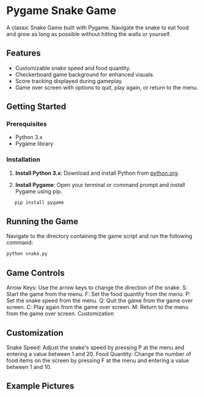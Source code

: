 # Pygame Snake Game

A classic Snake Game built with Pygame. Navigate the snake to eat food and grow as long as possible without hitting the walls or yourself.

## Features

- Customizable snake speed and food quantity.
- Checkerboard game background for enhanced visuals.
- Score tracking displayed during gameplay.
- Game over screen with options to quit, play again, or return to the menu.

## Getting Started

### Prerequisites

- Python 3.x
- Pygame library

### Installation

1. **Install Python 3.x**: Download and install Python from [python.org](https://www.python.org/).

2. **Install Pygame**: Open your terminal or command prompt and install Pygame using pip.

```bash
   pip install pygame
```

## Running the Game

Navigate to the directory containing the game script and run the following command:

```python
python snake.py
```

## Game Controls
Arrow Keys: Use the arrow keys to change the direction of the snake.
S: Start the game from the menu.
F: Set the food quantity from the menu.
P: Set the snake speed from the menu.
Q: Quit the game from the game over screen.
C: Play again from the game over screen.
M: Return to the menu from the game over screen.
Customization

## Customization
Snake Speed: Adjust the snake's speed by pressing P at the menu and entering a value between 1 and 20.
Food Quantity: Change the number of food items on the screen by pressing F at the menu and entering a value between 1 and 10.

## Example Pictures



